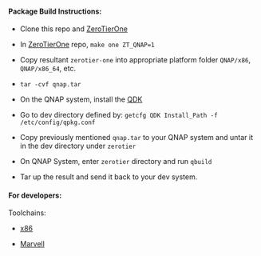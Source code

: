 #### Package Build Instructions:

 - Clone this repo and [ZeroTierOne](https://github.com/zerotier/ZeroTierOne/tree/master)
 
 - In [ZeroTierOne](https://github.com/zerotier/ZeroTierOne/tree/master) repo, `make one ZT_QNAP=1`
 
 - Copy resultant `zerotier-one` into appropriate platform folder `QNAP/x86`, `QNAP/x86_64`, etc.
 
 - `tar -cvf qnap.tar`

 - On the QNAP system, install the [QDK](http://download.qnap.com/Storage/Utility/QDK_2.2.4.zip)
 
 - Go to dev directory defined by: `getcfg QDK Install_Path -f /etc/config/qpkg.conf` 

 - Copy previously mentioned `qnap.tar` to your QNAP system and untar it in the dev directory under `zerotier`

 - On QNAP System, enter `zerotier` directory and run `qbuild`

 - Tar up the result and send it back to your dev system.

 #### For developers:

 Toolchains:

  - [x86](https://sourceforge.net/projects/qosgpl/files/QNAP%20NAS%20Tool%20Chains/)
  
  - [Marvell](https://sourceforge.net/projects/qosgpl/files/QNAP%20NAS%20Tool%20Chains/)